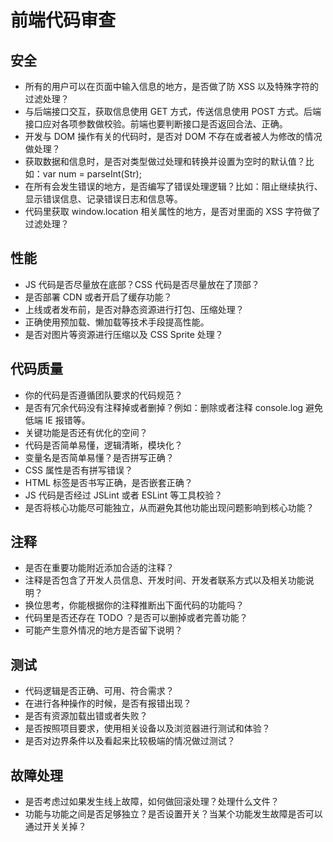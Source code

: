 # 前端代码审查

## 安全

+ 所有的用户可以在页面中输入信息的地方，是否做了防 XSS 以及特殊字符的过滤处理？
+ 与后端接口交互，获取信息使用 GET 方式，传送信息使用 POST 方式。后端接口应对各项参数做校验。前端也要判断接口是否返回合法、正确。
+ 开发与 DOM 操作有关的代码时，是否对 DOM 不存在或者被人为修改的情况做处理？
+ 获取数据和信息时，是否对类型做过处理和转换并设置为空时的默认值？比如：var num = parseInt(Str);
+ 在所有会发生错误的地方，是否编写了错误处理逻辑？比如：阻止继续执行、显示错误信息、记录错误日志和信息等。
+ 代码里获取 window.location 相关属性的地方，是否对里面的 XSS 字符做了过滤处理？

## 性能

+ JS 代码是否尽量放在底部？CSS 代码是否尽量放在了顶部？
+ 是否部署 CDN 或者开启了缓存功能？
+ 上线或者发布前，是否对静态资源进行打包、压缩处理？
+ 正确使用预加载、懒加载等技术手段提高性能。
+ 是否对图片等资源进行压缩以及 CSS Sprite 处理？

## 代码质量

+ 你的代码是否遵循团队要求的代码规范？
+ 是否有冗余代码没有注释掉或者删掉？例如：删除或者注释 console.log 避免低端 IE 报错等。
+ 关键功能是否还有优化的空间？
+ 代码是否简单易懂，逻辑清晰，模块化？
+ 变量名是否简单易懂？是否拼写正确？
+ CSS 属性是否有拼写错误？
+ HTML 标签是否书写正确，是否嵌套正确？
+ JS 代码是否经过 JSLint 或者 ESLint 等工具校验？
+ 是否将核心功能尽可能独立，从而避免其他功能出现问题影响到核心功能？

## 注释

+ 是否在重要功能附近添加合适的注释？
+ 注释是否包含了开发人员信息、开发时间、开发者联系方式以及相关功能说明？
+ 换位思考，你能根据你的注释推断出下面代码的功能吗？
+ 代码里是否还存在 TODO ？是否可以删掉或者完善功能？
+ 可能产生意外情况的地方是否留下说明？

## 测试

+ 代码逻辑是否正确、可用、符合需求？
+ 在进行各种操作的时候，是否有报错出现？
+ 是否有资源加载出错或者失败？
+ 是否按照项目要求，使用相关设备以及浏览器进行测试和体验？
+ 是否对边界条件以及看起来比较极端的情况做过测试？

## 故障处理

+ 是否考虑过如果发生线上故障，如何做回滚处理？处理什么文件？
+ 功能与功能之间是否足够独立？是否设置开关？当某个功能发生故障是否可以通过开关关掉？